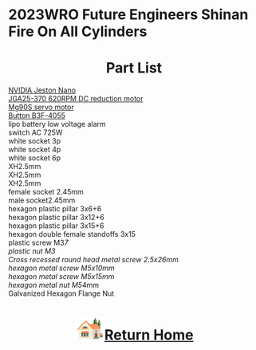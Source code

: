 2023WRO Future Engineers Shinan Fire On All Cylinders  
=====
# <div align="center">Part List </div> 
[NVIDIA Jeston Nano](https://developer.nvidia.com/embedded/jetson-nano-developer-kit)  
[JGA25-370 620RPM DC reduction motor](https://abra-electronics.com/electromechanical/motors/gear-motors/metal-gearmotors/jga25-370-series/jga25-370-24v-620rpm-jga25-370-geared-dc-motor-for-diy-projects-and-car-kits-24vdc.html)  
[Mg90S servo motor](https://www.amazon.com/-/zh_TW/dp/B0BFQLNDPM)  
[Button B3F-4055](https://www.amazon.ae/XLX-B3f-4055-Momentary-Tactile-Button/dp/B07NWDHH41)  
lipo battery low voltage alarm  
switch AC 725W   
white socket 3p  
white socket 4p  
white socket 6p  
XH2.5mm  
XH2.5mm  
XH2.5mm   
female socket 2.45mm   
male socket2.45mm   
hexagon plastic pillar 3x6+6   
hexagon plastic pillar 3x12+6  
hexagon plastic pillar 3x15+6  
hexagon double female standoffs 3x15   
plastic screw M3*7   
plastic nut M3   
Cross recessed round head metal screw 2.5x26mm   
hexagon metal screw M5x10mm   
hexagon metal screw M5x15mm   
hexagon metal nut M5*4mm   
Galvanized Hexagon Flange Nut  

# <div align="center">![HOME](../../other/img/Home.png)[Return Home](../../)</div>  
